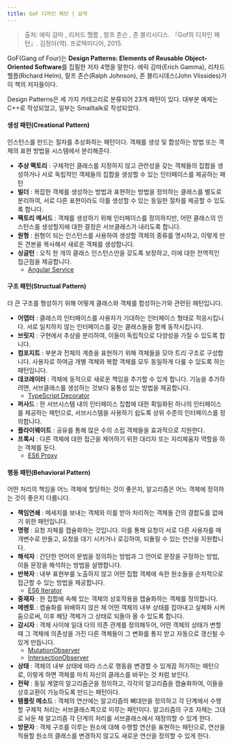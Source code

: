```yaml
---
title: GoF 디자인 패턴 | 요약
---
```

> 출처: 에릭 감마 , 리처드 헬름 , 랄프 존슨 , 존 블리시디스. 『Gof의 디자인 패턴』. 김정아(역). 프로텍미디어, 2015.

GoF(Gang of Four)는 **Design Patterns: Elements of Reusable Object-Oriented Software**를 집필한 저자 4명을 말한다.
에릭 감마(Erich Gamma), 리차드 헬름(Richard Helm), 랄프 존슨(Ralph Johnson), 존 블리시데스(John Vlissides)가 이 책의 저자들이다.

Design Patterns은 세 가지 카테고리로 분류되어 23개 패턴이 있다. 대부분 예제는 C++로 작성되었고, 일부는 Smalltalk로 작성되었다. 

#### 생성 패턴(Creational Pattern)
인스턴스를 만드는 절차를 추상화하는 패턴이다.
객체를 생성 및 합성하는 방법 또는 객체의 표현 방법을 시스템에서 분리해준다.

- **추상 팩토리** : 구체적인 클래스를 지정하지 않고 관련성을 갖는 객체들의 집합을 생성하거나 서로 독립적인 객체들의 집합을 생성할 수 있는 인터페이스를 제공하는 패턴
- **빌더** : 복잡한 객체를 생성하는 방법과 표현하는 방법을 정의하는 클래스를 별도로 분리하여, 서로 다른 표현이라도 이를 생성할 수 있는 동일한 절차를 제공할 수 있도록 합니다.
- **팩토리 메서드** : 객체를 생성하기 위해 인터페이스를 정의하지만, 어떤 클래스의 인스턴스를 생성할지에 대한 결정은 서브클래스가 내리도록 합니다.
- **원형** : 원형이 되는 인스턴스를 사용하여 생성할 객체의 종류를 명시하고, 이렇게 만든 견본을 복사해서 새로운 객체를 생성합니다.
- **싱글턴** : 오직 한 개의 클래스 인스턴스만을 갖도록 보장하고, 이에 대한 전역적인 접근점을 제공합니다.
  - [Angular Service](https://angular.io/guide/dependency-injection#injector-hierarchy-and-service-instances)

#### 구조 패턴(Structual Pattern)
더 큰 구조를 형성하기 위해 어떻게 클래스와 객체를 합성하는가와 관련된 패턴입니다.

- **어뎁터** : 클래스의 인터페이스를 사용자가 기대하는 인터페이스 형태로 적응시킵니다. 서로 일치하지 않는 인터페이스를 갖는 클래스들을 함께 동작시킵니다.
- **브릿지** : 구현에서 추상을 분리하여, 이들이 독립적으로 다양성을 가질 수 있도록 합니다.
- **컴포지트** : 부분과 전체의 계층을 표현하기 위해 객체들을 모아 트리 구조로 구성합니다. 사용자로 하여금 개별 객체와 복합 객체를 모두 동일하게 다룰 수 있도록 하는 패턴입니다.
- **데코레이터** : 객체에 동적으로 새로운 책임을 추가할 수 있게 합니다. 기능을 추가하려면, 서브클래스를 생성하는 것보다 융통성 있는 방법을 제공합니다.
  - [TypeScript Decorator](https://www.typescriptlang.org/docs/handbook/decorators.html)
- **퍼사드** : 한 서브시스템 내의 인터페이스 집합에 대한 획일화된 하나의 인터페이스를 제공하는 패턴으로, 서브시스템을 사용하기 쉽도록 상위 수준의 인터페이스를 정의합니다.
- **플라이웨이트** : 공유를 통해 많은 수의 소립 객체들을 효과적으로 지원한다.
- **프록시** : 다른 객체에 대한 접근을 제어하기 위한 대리자 또는 자리체움자 역할을 하는 객체를 둔다.
  - [ES6 Proxy](https://developer.mozilla.org/ko/docs/Web/JavaScript/Reference/Global_Objects/Proxy)

#### 행동 패턴(Behavioral Pattern)
어떤 처리의 책임을 어느 객체에 할당하는 것이 좋은지, 알고리즘은 어느 객체에 정의하는 것이 좋은지 다룹니다.

- **책임연쇄** : 메세지를 보내는 객체와 이를 받아 처리하는 객체들 간의 결합도를 없애기 위한 패턴입니다.
- **명령** : 요청 자체를 캡슐화하는 것입니다. 이를 통해 요청이 서로 다른 사용자를 매개변수로 만들고, 요청을 대기 시키거나 로깅하여, 되돌릴 수 있는 연산을 지원합니다.
- **해석자** : 간단한 언어의 문법을 정의하는 방법과 그 언어로 문장을 구정하는 방법, 이들 문장을 해석하는 방법을 설명합니다.
- **반복자** : 내부 표현부를 노출하지 않고 어떤 집합 객체에 속한 원소들을 순차적으로 접근할 수 있는 방법을 제공합니다.
  - [ES6 Iterator](https://developer.mozilla.org/en-US/docs/Web/JavaScript/Reference/Iteration_protocols)
- **중재자** : 한 집합에 속해 있는 객체의 상호작용을 캡슐화하는 객체를 정의합니다.
- **메멘토** : 캡슐화를 위배하지 않은 체 어떤 객체의 내부 상태를 잡아내고 실체화 시켜둠으로써, 이후 해당 객체가 그 상태로 되돌아 올 수 있도록 합니다.
- **감시자** : 객체 사이에 일대 다의 의존 관계를 정의해두어, 어떤 객체의 상태가 변할 때 그 객체에 의존성을 가진 다른 객체들이 그 변화를 통지 받고 자동으로 갱신될 수 있게 만듭니다.
  - [MutationObserver](https://developer.mozilla.org/ko/docs/Web/API/MutationObserver)
  - [IntersectionObserver](https://developer.mozilla.org/ko/docs/Web/API/IntersectionObserver/IntersectionObserver)
- **상태** : 객체의 내부 상태에 따라 스스로 행동을 변경할 수 있게끔 허가하는 패턴으로, 이렇게 하면 객체를 마치 자신의 클래스를 바꾸는 것 처럼 보인다.
- **전략** : 동일 계열의 알고리즘군을 정의하고, 각각의 알고리즘을 캡슐화하여, 이들을 상호교환이 가능하도록 만드는 패턴이다.
- **탬플릿 메소드** : 객체의 연산에는 알고리즘의 뼈대만을 정의하고 각 단계에서 수행할 구체적 처리는 서브클래스쪽으로 미루는 패턴이다. 알고리즘의 구조 자체는 그대로 놔둔 채 알고리즘 각 단계의 처리를 서브클래스에서 재정의할 수 있게 한다.
- **방문자** : 객체 구조를 이루는 원소에 대해 수행할 연산을 표현하는 패턴으로, 연산을 적용할 원소의 클래스를 변경하지 않고도 새로운 연산을 정의할 수 있게 한다.
